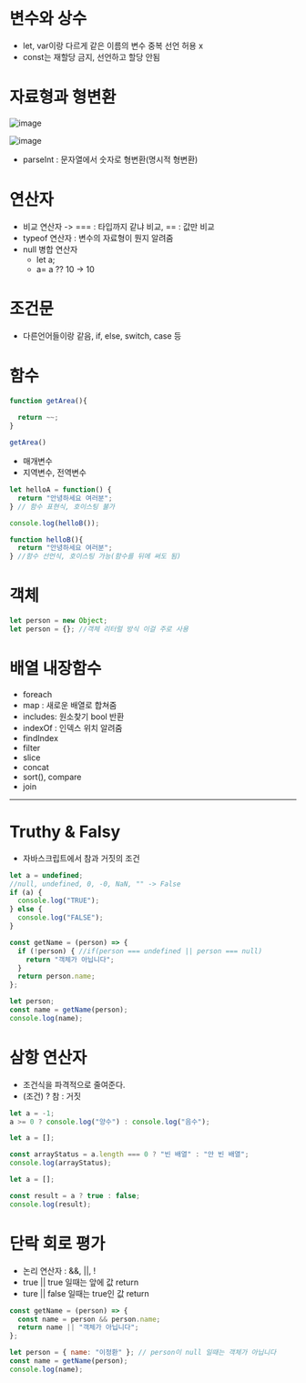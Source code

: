 
# 변수와 상수

- let, var이랑 다르게 같은 이름의 변수 중복 선언 허용 x
- const는 재할당 금지, 선언하고 할당 안됨


# 자료형과 형변환

![image](https://user-images.githubusercontent.com/76837780/171782095-7bb32b2d-1383-402b-9eac-9bb0dae266e5.png)

![image](https://user-images.githubusercontent.com/76837780/171859222-0058a7bd-eb29-4e2a-bbb9-d74f05436876.png)

- parseInt : 문자열에서 숫자로 형변환(명시적 형변환)

# 연산자

- 비교 연산자 -> === : 타입까지 같냐 비교, == : 값만 비교
- typeof 연산자 : 변수의 자료형이 뭔지 알려줌
- null 병합 연산자
  - let a; 
  - a= a ?? 10 -> 10

# 조건문

- 다른언어들이랑 같음, if, else, switch, case 등

# 함수

```javascript
function getArea(){
  
  return ~~;
}

getArea()
```
- 매개변수
- 지역변수, 전역변수

```javascript
let helloA = function() {
  return "안녕하세요 여러분";
} // 함수 표현식, 호이스팅 불가
```


```javascript
console.log(helloB());

function helloB(){
  return "안녕하세요 여러분";
} //함수 선언식, 호이스팅 가능(함수를 뒤에 써도 됨)
```



# 객체

```javascript
let person = new Object;
let person = {}; //객체 리터럴 방식 이걸 주로 사용
``` 

# 배열 내장함수

- foreach
- map : 새로운 배열로 합쳐줌
- includes: 원소찾기 bool 반환
- indexOf : 인덱스 위치 알려줌
- findIndex
- filter
- slice
- concat
- sort(), compare
- join


<hr>

# Truthy & Falsy

- 자바스크립트에서 참과 거짓의 조건

```javascript
let a = undefined;
//null, undefined, 0, -0, NaN, "" -> False
if (a) {
  console.log("TRUE");
} else {
  console.log("FALSE");
}
```

```javascript
const getName = (person) => {
  if (!person) { //if(person === undefined || person === null)
    return "객체가 아닙니다"; 
  }
  return person.name;
};

let person;
const name = getName(person);
console.log(name);
```

# 삼항 연산자

- 조건식을 파격적으로 줄여준다.
- (조건) ? 참 : 거짓

```javascript
let a = -1;
a >= 0 ? console.log("양수") : console.log("음수");
```

```javascript
let a = [];

const arrayStatus = a.length === 0 ? "빈 배열" : "안 빈 배열";
console.log(arrayStatus);
```

```javascript
let a = [];

const result = a ? true : false;
console.log(result);
```

# 단락 회로 평가

- 논리 연산자 : &&, ||, !
- true || true 일때는 앞에 값 return
- ture || false 일때는 true인 값 return

```javascript
const getName = (person) => {
  const name = person && person.name;
  return name || "객체가 아닙니다";
};

let person = { name: "이정환" }; // person이 null 일때는 객체가 아닙니다 
const name = getName(person);
console.log(name);
```
